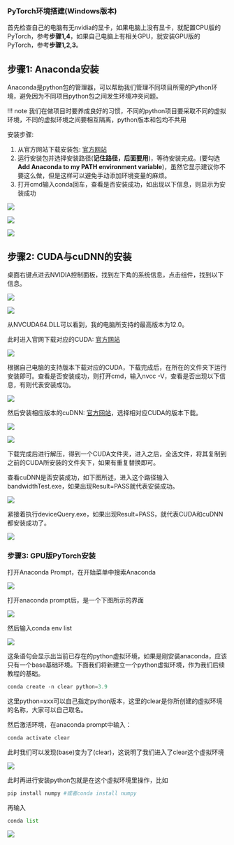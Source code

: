 
### PyTorch环境搭建(Windows版本)

首先检查自己的电脑有无nvidia的显卡，如果电脑上没有显卡，就配置CPU版的PyTorch，参考**步骤1,4**，如果自己电脑上有相关GPU，就安装GPU版的PyTorch，参考**步骤1,2,3**。

## 步骤1: Anaconda安装

Anaconda是python包的管理器，可以帮助我们管理不同项目所需的Python环境，避免因为不同项目python包之间发生环境冲突问题。

!!! note 
    我们在做项目时要养成良好的习惯，不同的python项目要采取不同的虚拟环境，不同的虚拟环境之间要相互隔离，python版本和包均不共用

安装步骤: 
1. 从官方网站下载安装包: [官方网站](https://www.anaconda.com/download)
2. 运行安装包并选择安装路径(**记住路径，后面要用**)，等待安装完成。(要勾选**Add Anaconda to my PATH environment variable**)，虽然它显示建议你不要这么做，但是这样可以避免手动添加环境变量的麻烦。
3. 打开cmd输入conda回车，查看是否安装成功，如出现以下信息，则显示为安装成功
   
![](../img/01/1-1_01.png)

![](../img/01/1-1_02.png)

![](../img/01/1-1_03.png)

## 步骤2: CUDA与cuDNN的安装

桌面右键点进去NVIDIA控制面板，找到左下角的系统信息，点击组件，找到以下信息。

![](../img/01/1-1_04.png)

![](../img/01/1-1_05.png)

从NVCUDA64.DLL可以看到，我的电脑所支持的最高版本为12.0。

此时进入官网下载对应的CUDA: [官方网站](https://developer.nvidia.com/cuda-toolkit-archive)

![](../img/01/1-1_06.png)

根据自己电脑的支持版本下载对应的CUDA，下载完成后，在所在的文件夹下运行安装即可。查看是否安装成功，则打开cmd，输入nvcc -V，查看是否出现以下信息，有则代表安装成功。

![](../img/01/1-1_07.png)

然后安装相应版本的cuDNN: [官方网站](https://developer.nvidia.com/rdp/cudnn-archive)，选择相对应CUDA的版本下载。

![](../img/01/1-1_08.png)

![](../img/01/1-1_09.png)

下载完成后进行解压，得到一个CUDA文件夹，进入之后，全选文件，将其复制到之前的CUDA所安装的文件夹下，如果有重复替换即可。

查看cuDNN是否安装成功，如下图所述，进入这个路径输入bandwidthTest.exe，如果出现Result=PASS就代表安装成功。

![](../img/01/1-1_10.png)

紧接着执行deviceQuery.exe，如果出现Result=PASS，就代表CUDA和cuDNN都安装成功了。

![](../img/01/1-1_11.png)

### 步骤3: GPU版PyTorch安装

打开Anaconda Prompt，在开始菜单中搜索Anaconda

![](../img/01/1-1_12.png)

打开anaconda prompt后，是一个下图所示的界面

![](../img/01/1-1_13.png)

然后输入conda env list 

![](../img/01/1-1_14.png)

这条语句会显示出当前已存在的python虚拟环境，如果是刚安装anaconda，应该只有一个base基础环境。下面我们将新建立一个python虚拟环境，作为我们后续教程的基础。

```python
conda create -n clear python=3.9
```

这里python=xxx可以自己指定python版本，这里的clear是你所创建的虚拟环境的名称，大家可以自己取名。

然后激活环境，在anaconda prompt中输入：

```python
conda activate clear
```

此时我们可以发现(base)变为了(clear)，这说明了我们进入了clear这个虚拟环境

![](../img/01/1-1_15.png)

此时再进行安装python包就是在这个虚拟环境里操作，比如

```python
pip install numpy #或者conda install numpy
```

再输入
```python
conda list
```
![](../img/01/1-1_16.png)





